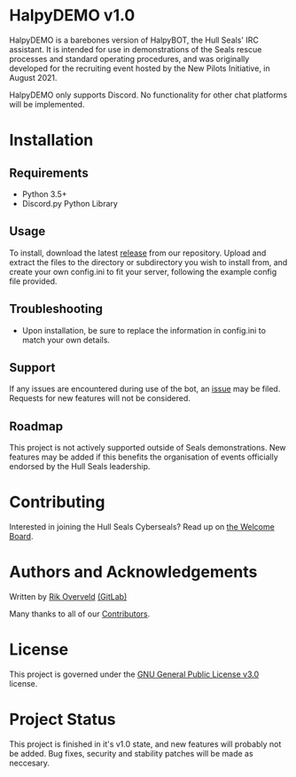 # HalpyDEMO v1.0

HalpyDEMO is a barebones version of HalpyBOT, the Hull Seals' IRC assistant. It is intended for use in
demonstrations of the Seals rescue processes and standard operating procedures, and was originally developed
for the recruiting event hosted by the New Pilots Initiative, in August 2021.

HalpyDEMO only supports Discord. No functionality for other chat platforms will be implemented.

# Installation

## Requirements
- Python 3.5+
- Discord.py Python Library

## Usage
To install, download the latest [release](https://github.com/rik079/HalpyDEMO/releases) from our repository. Upload and extract the files to the directory or subdirectory you wish to install from, and create your own config.ini to fit your server, following the example config file provided.

## Troubleshooting
- Upon installation, be sure to replace the information in config.ini to match your own details.

## Support
If any issues are encountered during use of the bot, an [issue](https://github.com/rik079/HalpyDEMO/issues/new) may be filed. Requests for new features will not be considered.

## Roadmap
This project is not actively supported outside of Seals demonstrations. New features may be added if this benefits the organisation of events officially endorsed by the Hull Seals leadership.

# Contributing
Interested in joining the Hull Seals Cyberseals? Read up on [the Welcome Board](https://gitlab.com/hull-seals/welcome-to-the-hull-seals-devops-board).

# Authors and Acknowledgements
Written by [Rik Overveld](https://github.com/rik079) [(GitLab)](https://gitlab.com/rik079) 

Many thanks to all of our [Contributors](https://gitlab.com/hull-seals/welcome-to-the-hull-seals-devops-board/blob/master/CONTRIBUTORS.md).

# License
This project is governed under the [GNU General Public License v3.0](LICENSE) license.

# Project Status
This project is finished in it's v1.0 state, and new features will probably not be added. Bug fixes, security and stability patches
will be made as neccesary.
